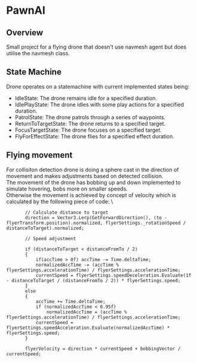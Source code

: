 # PawnAI

## Overview
Small project for a flying drone that doesn't use navmesh agent but does utilise the navmesh class.

## State Machine
Drone operates on a statemachine with current implemented states being:
 - IdleState: The drone remains idle for a specified duration.
 - IdlePlayState: The drone idles with some play actions for a specified duration.
 - PatrolState: The drone patrols through a series of waypoints.
 - ReturnToTargetState: The drone returns to a specified target.
 - FocusTargetState: The drone focuses on a specified target.
 - FlyForEffectState: The drone flies for a specified effect duration.


## Flying movement

For collisiton detection drone is doing a sphere cast in the direction of movement and makes adjustments based on detected collision. \
The movement of the drone has bobbing up and down implemented to simulate hovering, bobs more on smaller speeds. \
Otherwise the movement is achieved by concept of velocity which is calculated by the following piece of code: \
 ```
        // Calculate distance to target
        direction = Vector3.Lerp(GetForwardDirection(), (to - flyerTransform.position).normalized, flyerSettings._rotationSpeed / distanceToTarget).normalized;

        // Speed adjustment

        if (distanceToTarget < distanceFromTo / 2)
        {
            if(accTime > 0f) accTime -= Time.deltaTime;
            normalizedAccTime -= (accTime % flyerSettings.accelerationTime) / flyerSettings.accelerationTime;
            currentSpeed = flyerSettings.speedDeceleration.Evaluate(1f - distanceToTarget / (distanceFromTo / 2)) * flyerSettings.speed;
        }
        else
        {
            accTime += Time.deltaTime;
            if (normalizedAccTime < 0.95f)
                normalizedAccTime = (accTime % flyerSettings.accelerationTime) / flyerSettings.accelerationTime;
            currentSpeed = flyerSettings.speedAcceleration.Evaluate(normalizedAccTime) * flyerSettings.speed;
        }

        flyerVelocity = direction * currentSpeed + bobbingVector / currentSpeed;
 ```
